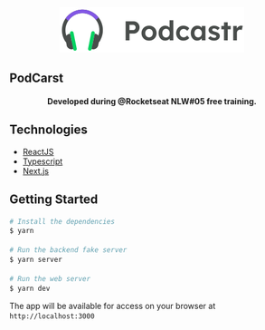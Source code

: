 <div align="center">
<img src="./public/logo-podcastr.svg" alt="Logo PodCastr">
</div>

## PodCarst
<h4 align="center">Developed during @Rocketseat NLW#05 free training.
</h4>

## Technologies
- [ReactJS](https://reactjs.org/)
- [Typescript](https://www.typescriptlang.org/)
- [Next.js](https://nextjs.org/)
## Getting Started
```bash
# Install the dependencies
$ yarn

# Run the backend fake server
$ yarn server

# Run the web server
$ yarn dev
```
The app will be available for access on your browser at `http://localhost:3000`